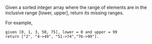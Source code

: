 Given a sorted integer array where the range of elements are in the inclusive range [lower, upper],
return its missing ranges.

For example, 
```
given [0, 1, 3, 50, 75], lower = 0 and upper = 99
return ["2", "4->49", "51->74","76->99"].
```
